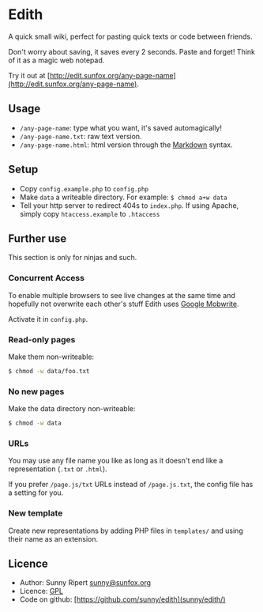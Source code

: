 Edith
=====

A quick small wiki, perfect for pasting quick texts or code between friends.

Don't worry about saving, it saves every 2 seconds. Paste and forget! Think of it as a magic web notepad.

Try it out at [http://edit.sunfox.org/any-page-name](http://edit.sunfox.org/any-page-name).

Usage
-----

- `/any-page-name`: type what you want, it's saved automagically!
- `/any-page-name.txt`: raw text version.
- `/any-page-name.html`: html version through the [Markdown](http://daringfireball.net/projects/markdown/) syntax.

Setup
-----

- Copy `config.example.php` to `config.php`
- Make `data` a writeable directory. For example: `$ chmod a+w data`
- Tell your http server to redirect 404s to `index.php`. If using Apache, simply copy `htaccess.example` to `.htaccess`


Further use
-----------

This section is only for ninjas and such.

### Concurrent Access

To enable multiple browsers to see live changes at the same time and hopefully not overwrite each other's stuff Edith uses [Google Mobwrite](http://code.google.com/p/google-mobwrite/).

Activate it in `config.php`.


### Read-only pages

Make them non-writeable:

```sh
$ chmod -w data/foo.txt
```

### No new pages

Make the data directory non-writeable:

```sh
$ chmod -w data
```

### URLs

You may use any file name you like as long as it doesn't end like a representation (`.txt` or `.html`).

If you prefer `/page.js/txt` URLs instead of `/page.js.txt`, the config file has a setting for you.


### New template

Create new representations by adding PHP files in `templates/` and using their name as an extension.


Licence
-------

- Author: Sunny Ripert <sunny@sunfox.org>
- Licence: [GPL](http://www.gnu.org/copyleft/gpl.html)
- Code on github: [https://github.com/sunny/edith](sunny/edith/)


